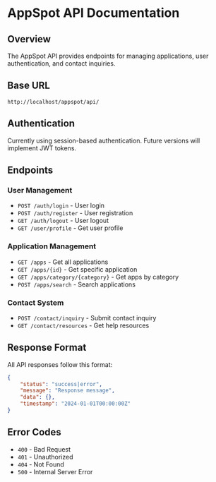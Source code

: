 # AppSpot API Documentation

## Overview
The AppSpot API provides endpoints for managing applications, user authentication, and contact inquiries.

## Base URL
```
http://localhost/appspot/api/
```

## Authentication
Currently using session-based authentication. Future versions will implement JWT tokens.

## Endpoints

### User Management
- `POST /auth/login` - User login
- `POST /auth/register` - User registration
- `GET /auth/logout` - User logout
- `GET /user/profile` - Get user profile

### Application Management
- `GET /apps` - Get all applications
- `GET /apps/{id}` - Get specific application
- `GET /apps/category/{category}` - Get apps by category
- `POST /apps/search` - Search applications

### Contact System
- `POST /contact/inquiry` - Submit contact inquiry
- `GET /contact/resources` - Get help resources

## Response Format
All API responses follow this format:
```json
{
    "status": "success|error",
    "message": "Response message",
    "data": {},
    "timestamp": "2024-01-01T00:00:00Z"
}
```

## Error Codes
- `400` - Bad Request
- `401` - Unauthorized
- `404` - Not Found
- `500` - Internal Server Error

